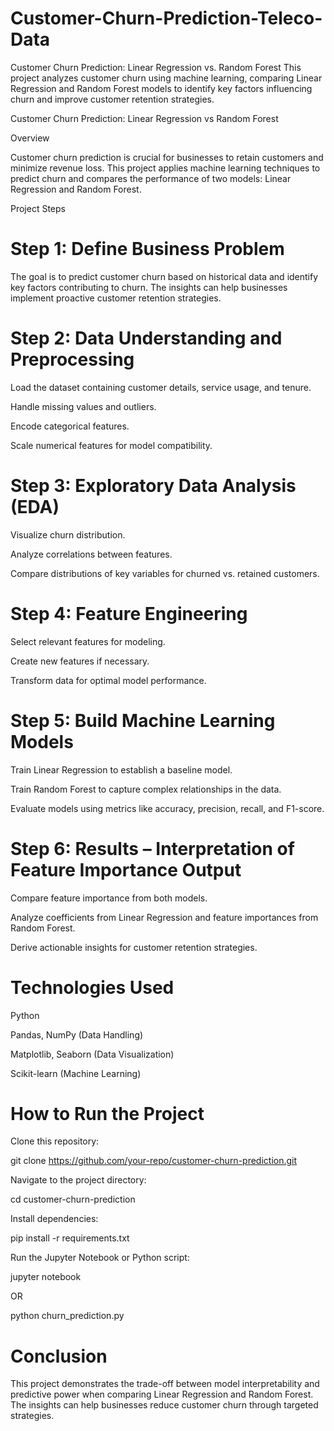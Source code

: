 # Customer-Churn-Prediction-Teleco-Data
Customer Churn Prediction: Linear Regression vs. Random Forest This project analyzes customer churn using machine learning, comparing Linear Regression and Random Forest models to identify key factors influencing churn and improve customer retention strategies.

Customer Churn Prediction: Linear Regression vs Random Forest

Overview

Customer churn prediction is crucial for businesses to retain customers and minimize revenue loss. This project applies machine learning techniques to predict churn and compares the performance of two models: Linear Regression and Random Forest.

Project Steps

# Step 1: Define Business Problem

The goal is to predict customer churn based on historical data and identify key factors contributing to churn. The insights can help businesses implement proactive customer retention strategies.

# Step 2: Data Understanding and Preprocessing

Load the dataset containing customer details, service usage, and tenure.

Handle missing values and outliers.

Encode categorical features.

Scale numerical features for model compatibility.

# Step 3: Exploratory Data Analysis (EDA)

Visualize churn distribution.

Analyze correlations between features.

Compare distributions of key variables for churned vs. retained customers.

# Step 4: Feature Engineering

Select relevant features for modeling.

Create new features if necessary.

Transform data for optimal model performance.

# Step 5: Build Machine Learning Models

Train Linear Regression to establish a baseline model.

Train Random Forest to capture complex relationships in the data.

Evaluate models using metrics like accuracy, precision, recall, and F1-score.

# Step 6: Results – Interpretation of Feature Importance Output

Compare feature importance from both models.

Analyze coefficients from Linear Regression and feature importances from Random Forest.

Derive actionable insights for customer retention strategies.

# Technologies Used

Python

Pandas, NumPy (Data Handling)

Matplotlib, Seaborn (Data Visualization)

Scikit-learn (Machine Learning)

# How to Run the Project

Clone this repository:

git clone https://github.com/your-repo/customer-churn-prediction.git

Navigate to the project directory:

cd customer-churn-prediction

Install dependencies:

pip install -r requirements.txt

Run the Jupyter Notebook or Python script:

jupyter notebook

OR

python churn_prediction.py

# Conclusion

This project demonstrates the trade-off between model interpretability and predictive power when comparing Linear Regression and Random Forest. The insights can help businesses reduce customer churn through targeted strategies.
